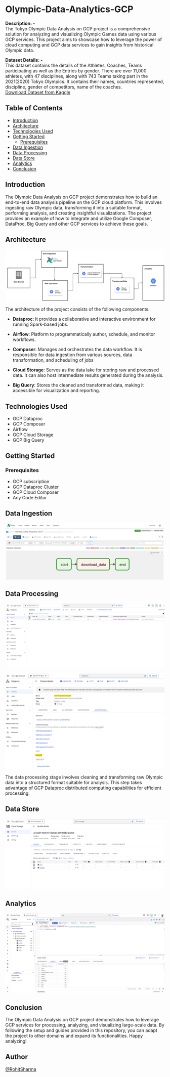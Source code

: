 # Olympic-Data-Analytics-GCP
**Description: -** <br>
The Tokyo Olympic Data Analysis on GCP project is a comprehensive solution for analyzing and visualizing Olympic Games data using various GCP services. This project aims to showcase how to leverage the power of cloud computing and GCP data services to gain insights from historical Olympic data. <br>

**Dataset Details: -** <br>
This dataset contains the details of the Athletes, Coaches, Teams participating as well as the Entries by gender. There are over 11,000 athletes, with 47 disciplines, along with 743 Teams taking part in the 2021(2020) Tokyo Olympics. It contains their names, countries represented, discipline, gender of competitors, name of the coaches. <br>
[Download Dataset from Kaggle](https://www.kaggle.com/datasets/arjunprasadsarkhel/2021-olympics-in-tokyo)

## Table of Contents
- [Introduction](#introduction)
- [Architecture](#architecture)
- [Technologies Used](#technologies-used)
- [Getting Started](#getting-started)
  - [Prerequisites](#prerequisites)
- [Data Ingestion](#data-ingestion)
- [Data Processing](#data-processing)
- [Data Store](#data-store)
- [Analytics](#analytics)
- [Conclusion](#conclusion)

## Introduction

The Olympic Data Analysis on GCP project demonstrates how to build an end-to-end data analysis pipeline on the GCP cloud platform. This involves ingesting raw Olympic data, transforming it into a suitable format, performing analysis, and creating insightful visualizations. The project provides an example of how to integrate and utilize Google Composer, DataProc, Big Query and other GCP services to achieve these goals.

## Architecture

![Architecture](images/gcp_architecture_olymp.png)

The architecture of the project consists of the following components:

- **Dataproc**: It provides a collaborative and interactive environment for running Spark-based jobs.

- **Airflow**: Platform to programmatically author, schedule, and monitor workflows.

- **Composer**: Manages and orchestrates the data workflow. It is responsible for data ingestion from various sources, data transformation, and scheduling of jobs

- **Cloud Storage**: Serves as the data lake for storing raw and processed data. It can also host intermediate results generated during the analysis.

- **Big Query**: Stores the cleaned and transformed data, making it accessible for visualization and reporting.

## Technologies Used

- GCP Dataproc
- GCP Composer
- Airflow
- GCP Cloud Storage
- GCP Big Query

## Getting Started

### Prerequisites

- GCP subscription
- GCP Dataproc Cluster
- GCP Cloud Composer
- Any Code Editor

## Data Ingestion

![Airflow Pipeline](images/airflow_pipeline.png)

## Data Processing

![Dataproc](images/dataproc.png)

![Dataproc cluster notebook](images/data_proc_notebook.png)

The data processing stage involves cleaning and transforming raw Olympic data into a structured format suitable for analysis. This step takes advantage of GCP Dataproc distributed computing capabilities for efficient processing.

## Data Store

![Cloud Storage](images/cloud_storage.png)

## Analytics

![Big Query](images/big_query.png)

## Conclusion

The Olympic Data Analysis on GCP project demonstrates how to leverage GCP services for processing, analyzing, and visualizing large-scale data. By following the setup and guides provided in this repository, you can adapt the project to other domains and expand its functionalities. Happy analyzing!

## Author
[@RohitSharma](https://github.com/rs301378)
